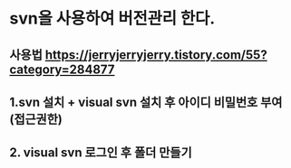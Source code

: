 # svn을 사용하여 버전관리 한다.

## 사용법 https://jerryjerryjerry.tistory.com/55?category=284877

## 1.svn 설치 + visual svn 설치  후 아이디 비밀번호 부여(접근권한)
## 2. visual svn 로그인 후  폴더 만들기 
